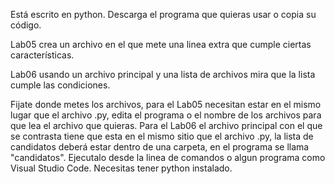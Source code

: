 Está escrito en python. Descarga el programa que quieras usar o copia su código.

Lab05 crea un archivo en el que mete una linea extra que cumple ciertas características.

Lab06 usando un archivo principal y una lista de archivos mira que la lista cumple las condiciones.

Fijate donde metes los archivos, para el Lab05 necesitan estar en el mismo lugar que el archivo .py, edita el programa o el nombre de los archivos para que lea el archivo que quieras. Para el Lab06 el archivo principal con el que se contrasta tiene que esta en el mismo sitio que el archivo .py, la lista de candidatos deberá estar dentro de una carpeta, en el programa se llama "candidatos". Ejecutalo desde la linea de comandos o algun programa como Visual Studio Code. Necesitas tener python instalado.
